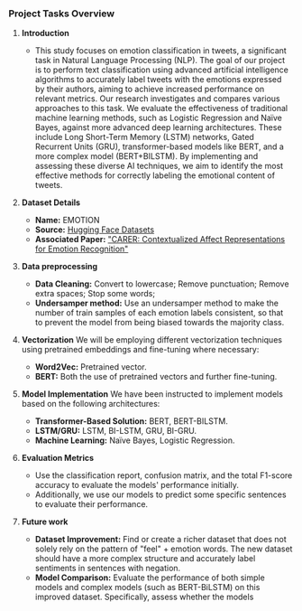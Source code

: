 ### Project Tasks Overview

1. **Introduction**
   - This study focuses on emotion classification in tweets, a significant task in Natural Language Processing (NLP). The goal of our project is to perform text classification using advanced artificial intelligence algorithms to accurately label tweets with the emotions expressed by their authors, aiming to achieve increased performance on relevant metrics. Our research investigates and compares various approaches to this task. We evaluate the effectiveness of traditional machine learning methods, such as Logistic Regression and Naïve Bayes, against more advanced deep learning architectures. These include Long Short-Term Memory (LSTM) networks, Gated Recurrent Units (GRU), transformer-based models like BERT, and a more complex model (BERT+BILSTM). By implementing and assessing these diverse AI techniques, we aim to identify the most effective methods for correctly labeling the emotional content of tweets.

2. **Dataset Details**
   - **Name:** EMOTION
   - **Source:** [Hugging Face Datasets](https://huggingface.co/datasets/dair-ai/emotion)
   - **Associated Paper:** ["CARER: Contextualized Affect Representations for Emotion Recognition"](https://aclanthology.org/D18-1404/)
     
3. **Data preprocessing**
   - **Data Cleaning:** Convert to lowercase; Remove punctuation; Remove extra spaces; Stop some words;
   - **Undersamper method:** Use an undersamper method to make the number of train samples of each emotion labels consistent, so that to prevent the model from being biased towards the majority class.

4. **Vectorization**
   We will be employing different vectorization techniques using pretrained embeddings and fine-tuning where necessary:
   - **Word2Vec:** Pretrained vector.
   - **BERT:** Both the use of pretrained vectors and further fine-tuning.

5. **Model Implementation**
   We have been instructed to implement models based on the following architectures:
   - **Transformer-Based Solution:** BERT, BERT-BILSTM.
   - **LSTM/GRU:** LSTM, BI-LSTM, GRU, BI-GRU.
   - **Machine Learning:** Naïve Bayes, Logistic Regression.

6. **Evaluation Metrics**
   - Use the classification report, confusion matrix, and the total F1-score accuracy to evaluate the models' performance initially.
   - Additionally, we use our models to predict some specific sentences to evaluate their performance.

7. **Future work**
   - **Dataset Improvement:** Find or create a richer dataset that does not solely rely on the pattern of "feel" + emotion words. The new dataset should have a more complex structure and accurately label sentiments in sentences with negation.
   - **Model Comparison:** Evaluate the performance of both simple models and complex models (such as BERT-BiLSTM) on this improved dataset. Specifically, assess whether the models 
